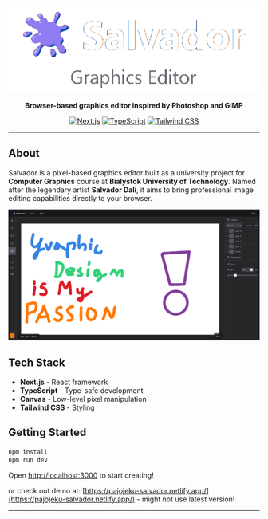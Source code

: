 <div align="center">
  <img src="logotype.png" alt="Salvador Logo" width="800"/>
  
  **Browser-based graphics editor inspired by Photoshop and GIMP**
  
  [![Next.js](https://img.shields.io/badge/Next.js-15-black)](https://nextjs.org/)
  [![TypeScript](https://img.shields.io/badge/TypeScript-5-blue)](https://www.typescriptlang.org/)
  [![Tailwind CSS](https://img.shields.io/badge/Tailwind-3-38bdf8)](https://tailwindcss.com/)
</div>

---

## About

Salvador is a pixel-based graphics editor built as a university project for **Computer Graphics** course at **Bialystok University of Technology**. Named after the legendary artist **Salvador Dalí**, it aims to bring professional image editing capabilities directly to your browser.

<div align="center">
    <img src="early_screenshot.png" alt="Early screenshot" />
</div>


## Tech Stack

- **Next.js** - React framework
- **TypeScript** - Type-safe development
- **Canvas** - Low-level pixel manipulation
- **Tailwind CSS** - Styling

## Getting Started

```bash
npm install
npm run dev
```
Open [http://localhost:3000](http://localhost:3000) to start creating!

or check out demo at: [https://pajojeku-salvador.netlify.app/](https://pajojeku-salvador.netlify.app/) - might not use latest version!

---
